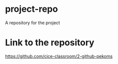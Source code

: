 # project-repo
A repository for the project

# Link to the repository
https://github.com/cice-classroom/2-github-pekoms
